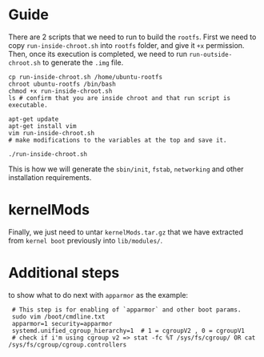# Guide

There are 2 scripts that we need to run to build the `rootfs`. First we need to copy `run-inside-chroot.sh` into `rootfs` folder, and give it `+x` permission. 
Then, once its execution is completed, we need to run `run-outside-chroot.sh` to generate the `.img` file.
```shell
cp run-inside-chroot.sh /home/ubuntu-rootfs
chroot ubuntu-rootfs /bin/bash
chmod +x run-inside-chroot.sh
ls # confirm that you are inside chroot and that run script is executable.

apt-get update
apt-get install vim
vim run-inside-chroot.sh 
# make modifications to the variables at the top and save it. 

./run-inside-chroot.sh
```
This is how we will generate the `sbin/init`, `fstab`, `networking` and other installation requirements. 

# kernelMods

Finally, we just need to untar `kernelMods.tar.gz` that we have extracted from `kernel boot` previously into  `lib/modules/`.

# Additional steps 

to show what to do next with `apparmor` as the example:
```shell
 # This step is for enabling of `apparmor` and other boot params.
 sudo vim /boot/cmdline.txt
 apparmor=1 security=apparmor    
 systemd.unified_cgroup_hierarchy=1  # 1 = cgroupV2 , 0 = cgroupV1    
 # check if i'm using cgroup v2 => stat -fc %T /sys/fs/cgroup/ OR cat /sys/fs/cgroup/cgroup.controllers
```
